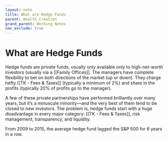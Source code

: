 ```yaml
---
layout: note
title: What are Hedge Funds
parent: Wealth Creation
grand_parent: Working Notes
nav_exclude: true
---
```


# What are Hedge Funds
Hedge funds are private funds, usually only available only to high-net-worth investors (usually via a [[Family Offices]]. The managers have complete flexibility to bet on both directions of the market (up or down). They charge hefty [[TK - Fees & Taxes]] (typically a minimum of 2%) and share in the profits (typically 20% of profits go to the manager).

A few of these private partnerships have performed brilliantly over many years, but it’s a minuscule minority—and the very best of them tend to be closed to new investors. The problem is, hedge funds start with a huge disadvantage in every major category: [[TK - Fees & Taxes]], risk management, transparency, and liquidity.

From 2009 to 2015, the average hedge fund lagged the S&P 500 for 6 years in a row.
